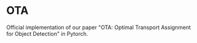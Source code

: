 # OTA
Official implementation of our paper "OTA: Optimal Transport Assignment for Object Detection" in Pytorch.
